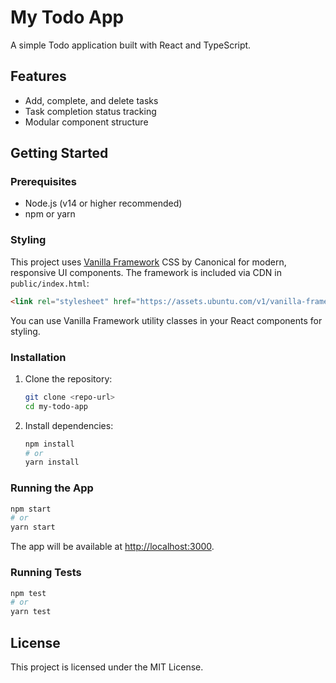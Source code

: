 

# My Todo App

A simple Todo application built with React and TypeScript.

## Features
- Add, complete, and delete tasks
- Task completion status tracking
- Modular component structure

## Getting Started

### Prerequisites
- Node.js (v14 or higher recommended)
- npm or yarn

### Styling
This project uses [Vanilla Framework](https://vanillaframework.io/) CSS by Canonical for modern, responsive UI components. The framework is included via CDN in `public/index.html`:

```html
<link rel="stylesheet" href="https://assets.ubuntu.com/v1/vanilla-framework-version-4.9.0.min.css" />
```

You can use Vanilla Framework utility classes in your React components for styling.

### Installation
1. Clone the repository:
	```bash
	git clone <repo-url>
	cd my-todo-app
	```
2. Install dependencies:
	```bash
	npm install
	# or
	yarn install
	```

### Running the App
```bash
npm start
# or
yarn start
```
The app will be available at [http://localhost:3000](http://localhost:3000).

### Running Tests
```bash
npm test
# or
yarn test
```

## License
This project is licensed under the MIT License.
